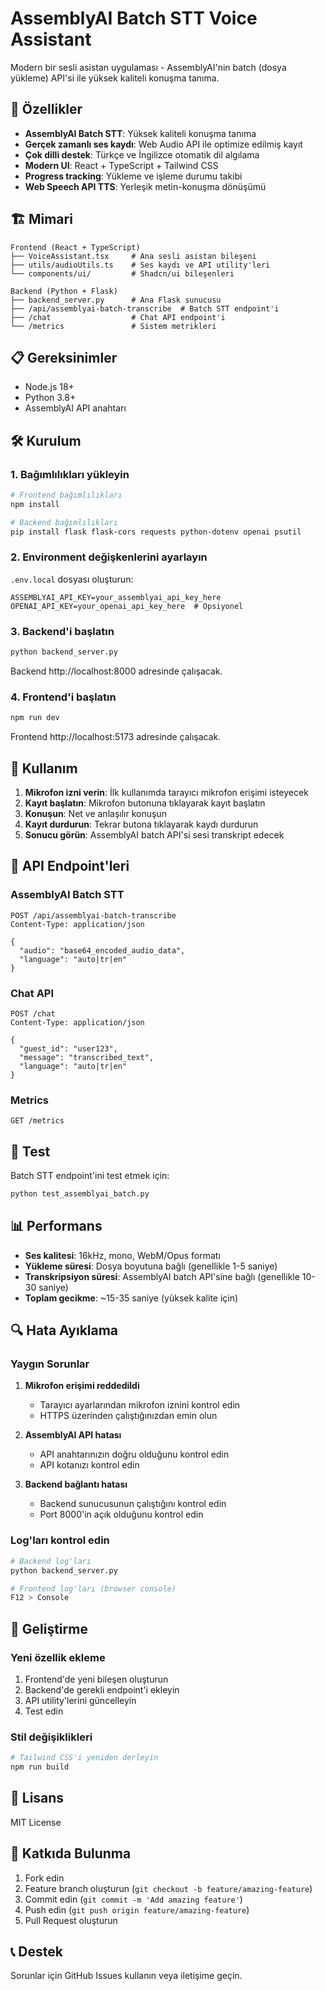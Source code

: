 # AssemblyAI Batch STT Voice Assistant

Modern bir sesli asistan uygulaması - AssemblyAI'nin batch (dosya yükleme) API'si ile yüksek kaliteli konuşma tanıma.

## 🚀 Özellikler

- **AssemblyAI Batch STT**: Yüksek kaliteli konuşma tanıma
- **Gerçek zamanlı ses kaydı**: Web Audio API ile optimize edilmiş kayıt
- **Çok dilli destek**: Türkçe ve İngilizce otomatik dil algılama
- **Modern UI**: React + TypeScript + Tailwind CSS
- **Progress tracking**: Yükleme ve işleme durumu takibi
- **Web Speech API TTS**: Yerleşik metin-konuşma dönüşümü

## 🏗️ Mimari

```
Frontend (React + TypeScript)
├── VoiceAssistant.tsx     # Ana sesli asistan bileşeni
├── utils/audioUtils.ts    # Ses kaydı ve API utility'leri
└── components/ui/         # Shadcn/ui bileşenleri

Backend (Python + Flask)
├── backend_server.py      # Ana Flask sunucusu
├── /api/assemblyai-batch-transcribe  # Batch STT endpoint'i
├── /chat                  # Chat API endpoint'i
└── /metrics               # Sistem metrikleri
```

## 📋 Gereksinimler

- Node.js 18+
- Python 3.8+
- AssemblyAI API anahtarı

## 🛠️ Kurulum

### 1. Bağımlılıkları yükleyin

```bash
# Frontend bağımlılıkları
npm install

# Backend bağımlılıkları
pip install flask flask-cors requests python-dotenv openai psutil
```

### 2. Environment değişkenlerini ayarlayın

`.env.local` dosyası oluşturun:

```env
ASSEMBLYAI_API_KEY=your_assemblyai_api_key_here
OPENAI_API_KEY=your_openai_api_key_here  # Opsiyonel
```

### 3. Backend'i başlatın

```bash
python backend_server.py
```

Backend http://localhost:8000 adresinde çalışacak.

### 4. Frontend'i başlatın

```bash
npm run dev
```

Frontend http://localhost:5173 adresinde çalışacak.

## 🎤 Kullanım

1. **Mikrofon izni verin**: İlk kullanımda tarayıcı mikrofon erişimi isteyecek
2. **Kayıt başlatın**: Mikrofon butonuna tıklayarak kayıt başlatın
3. **Konuşun**: Net ve anlaşılır konuşun
4. **Kayıt durdurun**: Tekrar butona tıklayarak kaydı durdurun
5. **Sonucu görün**: AssemblyAI batch API'si sesi transkript edecek

## 🔧 API Endpoint'leri

### AssemblyAI Batch STT
```
POST /api/assemblyai-batch-transcribe
Content-Type: application/json

{
  "audio": "base64_encoded_audio_data",
  "language": "auto|tr|en"
}
```

### Chat API
```
POST /chat
Content-Type: application/json

{
  "guest_id": "user123",
  "message": "transcribed_text",
  "language": "auto|tr|en"
}
```

### Metrics
```
GET /metrics
```

## 🧪 Test

Batch STT endpoint'ini test etmek için:

```bash
python test_assemblyai_batch.py
```

## 📊 Performans

- **Ses kalitesi**: 16kHz, mono, WebM/Opus formatı
- **Yükleme süresi**: Dosya boyutuna bağlı (genellikle 1-5 saniye)
- **Transkripsiyon süresi**: AssemblyAI batch API'sine bağlı (genellikle 10-30 saniye)
- **Toplam gecikme**: ~15-35 saniye (yüksek kalite için)

## 🔍 Hata Ayıklama

### Yaygın Sorunlar

1. **Mikrofon erişimi reddedildi**
   - Tarayıcı ayarlarından mikrofon iznini kontrol edin
   - HTTPS üzerinden çalıştığınızdan emin olun

2. **AssemblyAI API hatası**
   - API anahtarınızın doğru olduğunu kontrol edin
   - API kotanızı kontrol edin

3. **Backend bağlantı hatası**
   - Backend sunucusunun çalıştığını kontrol edin
   - Port 8000'in açık olduğunu kontrol edin

### Log'ları kontrol edin

```bash
# Backend log'ları
python backend_server.py

# Frontend log'ları (browser console)
F12 > Console
```

## 🚀 Geliştirme

### Yeni özellik ekleme

1. Frontend'de yeni bileşen oluşturun
2. Backend'de gerekli endpoint'i ekleyin
3. API utility'lerini güncelleyin
4. Test edin

### Stil değişiklikleri

```bash
# Tailwind CSS'i yeniden derleyin
npm run build
```

## 📝 Lisans

MIT License

## 🤝 Katkıda Bulunma

1. Fork edin
2. Feature branch oluşturun (`git checkout -b feature/amazing-feature`)
3. Commit edin (`git commit -m 'Add amazing feature'`)
4. Push edin (`git push origin feature/amazing-feature`)
5. Pull Request oluşturun

## 📞 Destek

Sorunlar için GitHub Issues kullanın veya iletişime geçin.
